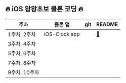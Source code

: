 
## 🔥 iOS 왕왕초보 클론 코딩 🔥

|주차      |클론 앱     |git  |README |    
|------------|----------|-----|----------|
|1주차, 2주차|iOS-Clock app  | |[📱](https://github.com/SOPT27th-Clone-Coding/YoonAh/blob/main/README/iOS-Clock-README.md) |
|3주차, 4주차|  | | |
|5주차, 6주차|  | | |
|7주차, 8주차|  | | |
|9주차, 10주차|  | | |

